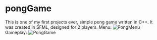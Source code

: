 # pongGame
This is one of my first projects ever, simple pong game written in C++. It was created in SFML, designed for 2 players.
Menu:
![PongMenu](https://user-images.githubusercontent.com/67965967/117502936-89f2d680-af80-11eb-8363-8d928c7de344.png)
Gameplay:
![PongGame](https://user-images.githubusercontent.com/67965967/117502937-8a8b6d00-af80-11eb-87e8-2d060d2e718d.png)
